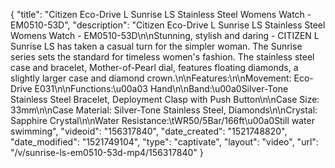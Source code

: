 {
    "title": "Citizen Eco-Drive L Sunrise LS Stainless Steel Womens Watch - EM0510-53D",
    "description": "Citizen Eco-Drive L Sunrise LS Stainless Steel Womens Watch - EM0510-53D\n\nStunning, stylish and daring - CITIZEN L Sunrise LS has taken a casual turn for the simpler woman. The Sunrise series sets the standard for timeless women's fashion. The stainless steel case and bracelet, Mother-of-Pearl dial, features floating diamonds, a slightly larger case and diamond crown.\n\nFeatures:\n\nMovement: Eco-Drive E031\n\nFunctions:\u00a03 Hand\n\nBand:\u00a0Silver-Tone Stainless Steel Bracelet, Deployment Clasp with Push Button\n\nCase Size: 33mm\n\nCase Material: Silver-Tone Stainless Steel, Diamonds\n\nCrystal: Sapphire Crystal\n\nWater Resistance:\tWR50\/5Bar\/166ft\u00a0Still water swimming",
    "videoid": "156317840",
    "date_created": "1521748820",
    "date_modified": "1521749104",
    "type": "captivate",
    "layout": "video",
    "url": "\/v\/sunrise-ls-em0510-53d-mp4\/156317840"
}